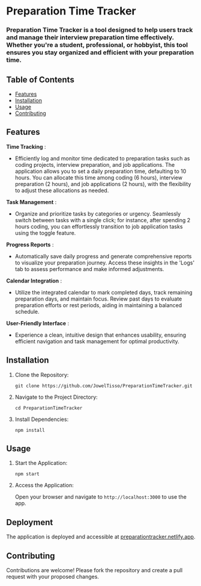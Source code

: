 # Preparation Time Tracker

### Preparation Time Tracker is a tool designed to help users track and manage their interview preparation time effectively. Whether you're a student, professional, or hobbyist, this tool ensures you stay organized and efficient with your preparation time.

## Table of Contents

- [Features](#features)
- [Installation](#installation)
- [Usage](#usage)
- [Contributing](#contributing)

## Features

**Time Tracking** :

- Efficiently log and monitor time dedicated to preparation tasks such as coding projects, interview preparation, and job applications. The application allows you to set a daily preparation time, defaulting to 10 hours. You can allocate this time among coding (6 hours), interview preparation (2 hours), and job applications (2 hours), with the flexibility to adjust these allocations as needed.

**Task Management** :

- Organize and prioritize tasks by categories or urgency. Seamlessly switch between tasks with a single click; for instance, after spending 2 hours coding, you can effortlessly transition to job application tasks using the toggle feature.

**Progress Reports** :

- Automatically save daily progress and generate comprehensive reports to visualize your preparation journey. Access these insights in the 'Logs' tab to assess performance and make informed adjustments.

**Calendar Integration** :

- Utilize the integrated calendar to mark completed days, track remaining preparation days, and maintain focus. Review past days to evaluate preparation efforts or rest periods, aiding in maintaining a balanced schedule.

**User-Friendly Interface** :

- Experience a clean, intuitive design that enhances usability, ensuring efficient navigation and task management for optimal productivity.

## Installation

1. Clone the Repository:

   ```
   git clone https://github.com/JowelTisso/PreparationTimeTracker.git
   ```

2. Navigate to the Project Directory:

   ```
   cd PreparationTimeTracker
   ```

3. Install Dependencies:
   ```
   npm install
   ```

## Usage

1. Start the Application:
   ```
   npm start
   ```
2. Access the Application:

   Open your browser and navigate to `http://localhost:3000` to use the app.

## Deployment

The application is deployed and accessible at [preparationtracker.netlify.app]("https://preparationtracker.netlify.app/").

## Contributing

Contributions are welcome! Please fork the repository and create a pull request with your proposed changes.
